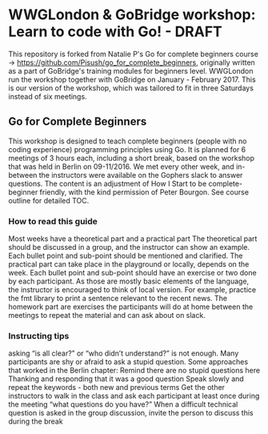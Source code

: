 # WWGLondon & GoBridge workshop: Learn to code with Go! - DRAFT

This repository is forked from Natalie P's Go for complete beginners course -> https://github.com/Pisush/go_for_complete_beginners, originally written as a part of GoBridge's training modules for beginners level. WWGLondon run the workshop together with GoBridge on January - February 2017. This is our version of the workshop, which was tailored to fit in three Saturdays instead of six meetings.

## Go for Complete Beginners

This workshop is designed to teach complete beginners (people with no coding experience) programming principles using Go.
It is planned for 6 meetings of 3 hours each, including a short break, based on the workshop that was held in Berlin on 09-11/2016. We met every other week, and in-between the instructors were available on the Gophers slack to answer questions.
The content is an adjustment of How I Start to be complete-beginner friendly, with the kind permission of Peter Bourgon.
See course outline for detailed TOC.

### How to read this guide

Most weeks have a theoretical part and a practical part
The theoretical part should be discussed in a group, and the instructor can show an example. Each bullet point and sub-point should be mentioned and clarified.
The practical part can take place in the playground or locally, depends on the week. Each bullet point and sub-point should have an exercise or two done by each participant. As those are mostly basic elements of the language, the instructor is encouraged to think of local version. For example, practice the fmt library to print a sentence relevant to the recent news.
The homework part are exercises the participants will do at home between the meetings to repeat the material and can ask about on slack.

### Instructing tips

asking “is all clear?” or “who didn’t understand?” is not enough. Many participants are shy or afraid to ask a stupid question.
Some approaches that worked in the Berlin chapter:
Remind there are no stupid questions here
Thanking and responding that it was a good question
Speak slowly and repeat the keywords - both new and previous terms
Get the other instructors to walk in the class and ask each participant at least once during the meeting “what questions do you have?”
When a difficult technical question is asked in the group discussion, invite the person to discuss this during the break
